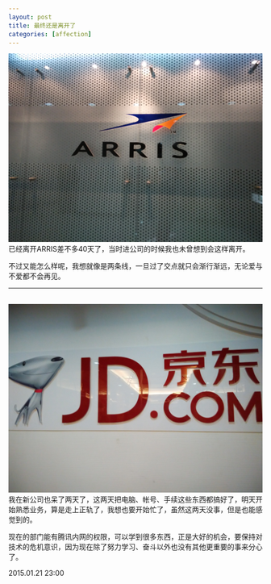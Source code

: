 ```yaml
---
layout: post
title: 最终还是离开了
categories: [affection]
---
```


<img src="/images/201501/20150121-leave.jpg" width="700px" alt="arris"/> <br />
已经离开ARRIS差不多40天了，当时进公司的时候我也未曾想到会这样离开。

不过又能怎么样呢，我想就像是两条线，一旦过了交点就只会渐行渐远，无论爱与不爱都不会再见。

<hr />
<br />
<img src="/images/201501/20150121-jd.jpg" width="700px" alt="arris"/> <br />
我在新公司也呆了两天了，这两天把电脑、帐号、手续这些东西都搞好了，明天开始熟悉业务，算是走上正轨了，我想也要开始忙了，虽然这两天没事，但是也能感觉到的。

现在的部门能有腾讯内网的权限，可以学到很多东西，正是大好的机会，要保持对技术的危机意识，因为现在除了努力学习、奋斗以外也没有其他更重要的事来分心了。

2015.01.21   23:00